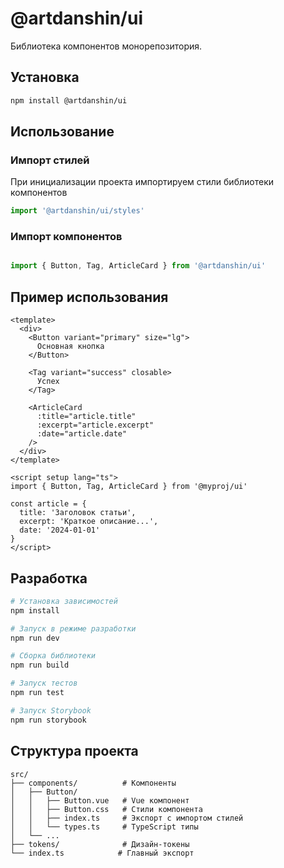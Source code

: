 # @artdanshin/ui

Библиотека компонентов монорепозитория.

## Установка

```bash
npm install @artdanshin/ui
```

## Использование

### Импорт стилей

При инициализации проекта импортируем стили библиотеки компонентов

```typescript
import '@artdanshin/ui/styles'
```

### Импорт компонентов

```typescript

import { Button, Tag, ArticleCard } from '@artdanshin/ui'
```

## Пример использования

```vue
<template>
  <div>
    <Button variant="primary" size="lg">
      Основная кнопка
    </Button>
    
    <Tag variant="success" closable>
      Успех
    </Tag>
    
    <ArticleCard
      :title="article.title"
      :excerpt="article.excerpt"
      :date="article.date"
    />
  </div>
</template>

<script setup lang="ts">
import { Button, Tag, ArticleCard } from '@myproj/ui'

const article = {
  title: 'Заголовок статьи',
  excerpt: 'Краткое описание...',
  date: '2024-01-01'
}
</script>
```

## Разработка

```bash
# Установка зависимостей
npm install

# Запуск в режиме разработки
npm run dev

# Сборка библиотеки
npm run build

# Запуск тестов
npm run test

# Запуск Storybook
npm run storybook
```

## Структура проекта

```
src/
├── components/          # Компоненты
│   ├── Button/
│   │   ├── Button.vue   # Vue компонент
│   │   ├── Button.css   # Стили компонента
│   │   ├── index.ts     # Экспорт с импортом стилей
│   │   └── types.ts     # TypeScript типы
│   └── ...
├── tokens/              # Дизайн-токены
└── index.ts            # Главный экспорт
```
